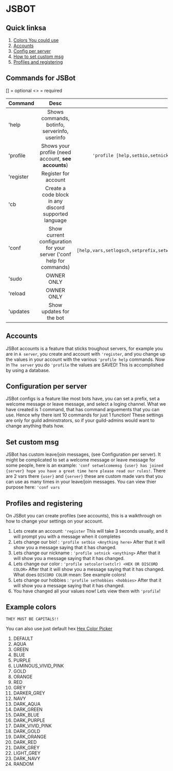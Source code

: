 # JSBOT

## Quick linksa
1. [Colors You could use](https://github.com/dgbotdev/jsbotsource/blob/master/README.md#example-colors)
2. [Accounts](https://github.com/dgbotdev/jsbotsource/blob/master/README.md#accounts)
3. [Config per server](https://github.com/dgbotdev/jsbotsource/blob/master/README.md#configuration-per-server)
4. [How to set custom msg](https://github.com/dgbotdev/jsbotsource/blob/master/README.md#set-custom-msg)
5. [Profiles and registering](https://github.com/dgbotdev/jsbotsource/blob/master/README.md#profiles-and-registering)


## Commands for JSBot

[] = optional  <> = required

| Command       | Desc     | Usage     |
| :------------- | :----------: | -----------: |
|  'help | Shows commands, botinfo, serverinfo, userinfo   | `'help [commandname]`   |
|  'profile | Shows your profile (need account, __see accounts__)   | `'profile [help,setbio,setnick,setcolor,setclr,show]`    |
|  'register | Register for account   | `'register`    |
|  'cb | Create a code block in any discord supported language   | `'cb <lang> <code>`    |
|  'conf | Show current configuration for your server ('conf help for commands)   | `'conf [help,vars,setlogsch,setprefix,setwelcomemsg,setleavemsg]`    |
|  'sudo | OWNER ONLY  | `'sudo [commandname]`    |
|  'reload | OWNER ONLY   | `'reload [commandname]`    |
|  'updates | Show updates for the bot   | `'updates [set,clear]`    |



## Accounts
JSBot accounts is a feature that sticks troughout servers, for example you are in `A server`, you create and account with `'register`, and you change up the values in your account with the various `'profile help` commands. Now in `The server` you do `'profile` the values are SAVED! This is accomplished by using a database.



## Configuration per server
JSBot configs is a feature like most bots have, you can set a prefix, set a welcome message or leave message, and select a loging channel. What we have created is 1 command, that has command arguements that you can use. Hence why there isnt 10 commands for just 1 function! These settings are only for guild adminstrators, so if your guild-admins would want to change anything thats how.



## Set custom msg
JSBot has custom leave/join messages, (see Configuration per server). It might be complicated to set a welcome message or leave message for some people, here is an example: `'conf setwelcomemsg {user} has joined {server} hope you have a great time here please read our rules!`. There are 2 vars there `{user}` and `{server}` these are custom made vars that you can use as many times in your leave/join messages. You can view thier purpose here: `'conf vars`



## Profiles and registering
On JSBot you can create profiles (see accounts), this is a walkthrough on how to change your settings on your account.

1. Lets create an account: `'register` This will take 3 seconds usually, and it will prompt you with a message when it completes
2. Lets change our bio! : `'profile setbio <Anything here>` After that it will show you a message saying that it has changed.
3. Lets change our nickname : `'profile setnick <anything>` After that it will show you a message saying that it has changed.
4. Lets change our color : `'profile setcolor(setclr) <HEX OR DISCORD COLOR>` After that it will show you a message saying that it has changed.
What does `DISCORD COLOR` mean: See example colors!
5. Lets change our hobbies : `'profile sethobbies <hobbies>` After that it will show you a message saying that it has changed.
6. You have changed all your values now! Lets view them with `'profile`!



## Example colors

`THEY MUST BE CAPITALS!!`

You can also use just default hex [Hex Color Picker](https://www.bing.com/search?q=hex+color+picker&PC=U316&FORM=CHROMN)

1. DEFAULT
2. AQUA
3. GREEN
4. BLUE
5. PURPLE
6. LUMINOUS_VIVID_PINK
7. GOLD
8. ORANGE
9. RED
10. GREY
11. DARKER_GREY
12. NAVY
13. DARK_AQUA
14. DARK_GREEN
15. DARK_BLUE
16. DARK_PURPLE
17. DARK_VIVID_PINK
18. DARK_GOLD
19. DARK_ORANGE
20. DARK_RED
21. DARK_GREY
22. LIGHT_GREY
23. DARK_NAVY
24. RANDOM

